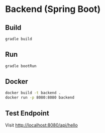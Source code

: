 # Backend (Spring Boot)

## Build
```sh
gradle build
```

## Run
```sh
gradle bootRun
```

## Docker
```sh
docker build -t backend .
docker run -p 8080:8080 backend
```

## Test Endpoint
Visit [http://localhost:8080/api/hello](http://localhost:8080/api/hello) 